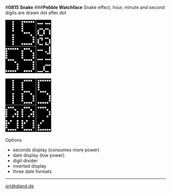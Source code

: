 #**0815 Snake**
###**Pebble Watchface** 
Snake effect, hour, minute and second digits are drawn dot after dot

![Screenshot 1](https://github.com/qrti/0815-Snake/blob/master/publish/screenshot_0.png)

![Screenshot 2](https://github.com/qrti/0815-Snake/blob/master/publish/screenshot_1.png)

Options

- seconds display (consumes more power)
- date display    (low power)
- digit divider
- inverted display
- three date formats

----------

[qrt@qland.de](mailto:qrt@qland.de)